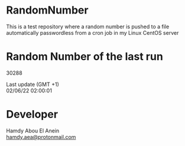 # RandomNumber    
This is a test repository where a random number is pushed to a file automatically passwordless from a cron job in my Linux CentOS server    
# Random Number of the last run   
30288
      
Last update (GMT +1)    
02/06/22 02:00:01
# Developer    
Hamdy Abou El Anein   
hamdy.aea@protonmail.com
